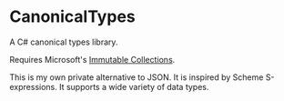 # CanonicalTypes
A C# canonical types library.

Requires Microsoft's [Immutable Collections](http://www.nuget.org/packages/System.Collections.Immutable).

This is my own private alternative to JSON. It is inspired by Scheme S-expressions. It supports a wide
variety of data types.